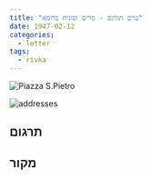 ```yaml
---
title: "טרם תורגם - מרים וסוניה ברומא"
date: 1947-02-12
categories:
  - letter
tags:
  - rivka
---
```


![Piazza S.Pietro](/pupko-papers/assets/images/1947-02-12-roma-content.jpg)

![addresses](/pupko-papers/assets/images/1947-02-12-roma-addresses.jpg)

## תרגום


## מקור
